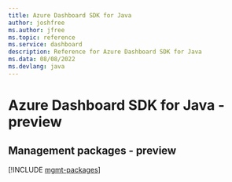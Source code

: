 ```yaml
---
title: Azure Dashboard SDK for Java
author: joshfree
ms.author: jfree
ms.topic: reference
ms.service: dashboard
description: Reference for Azure Dashboard SDK for Java
ms.data: 08/08/2022
ms.devlang: java
---
```

# Azure Dashboard SDK for Java - preview

## Management packages - preview
[!INCLUDE [mgmt-packages](dashboard-mgmt-index.md)]